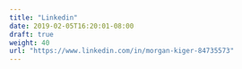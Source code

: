 ```yaml
---
title: "Linkedin"
date: 2019-02-05T16:20:01-08:00
draft: true
weight: 40
url: "https://www.linkedin.com/in/morgan-kiger-84735573"
---
```

